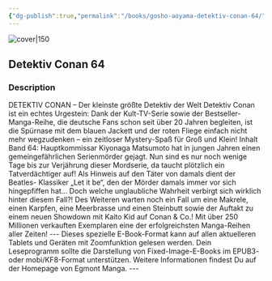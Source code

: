 ```yaml
---
{"dg-publish":true,"permalink":"/books/gosho-aoyama-detektiv-conan-64/","title":"\"Detektiv Conan 64\"","tags":["manga","crime"]}
---
```




![cover|150](http://books.google.com/books/content?id=xwBVCwAAQBAJ&printsec=frontcover&img=1&zoom=1&edge=curl&source=gbs_api)

## Detektiv Conan 64

### Description

DETEKTIV CONAN – Der kleinste größte Detektiv der Welt Detektiv Conan ist ein echtes Urgestein: Dank der Kult-TV-Serie sowie der Bestseller-Manga-Reihe, die deutsche Fans schon seit über 20 Jahren begleiten, ist die Spürnase mit dem blauen Jackett und der roten Fliege einfach nicht mehr wegzudenken – ein zeitloser Mystery-Spaß für Groß und Klein! Inhalt Band 64: Hauptkommissar Kiyonaga Matsumoto hat in jungen Jahren einen gemeingefährlichen Serienmörder gejagt. Nun sind es nur noch wenige Tage bis zur Verjährung dieser Mordserie, da taucht plötzlich ein Tatverdächtiger auf! Als Hinweis auf den Täter von damals dient der Beatles- Klassiker „Let it be“, den der Mörder damals immer vor sich hingepfiffen hat... Doch welche unglaubliche Wahrheit verbirgt sich wirklich hinter diesem Fall?! Des Weiteren warten noch ein Fall um eine Makrele, einen Karpfen, eine Meerbrasse und einen Steinbutt sowie der Auftakt zu einem neuen Showdown mit Kaito Kid auf Conan & Co.! Mit über 250 Millionen verkauften Exemplaren eine der erfolgreichsten Manga-Reihen aller Zeiten! --- Dieses spezielle E-Book-Format kann auf allen aktuelleren Tablets und Geräten mit Zoomfunktion gelesen werden. Dein Leseprogramm sollte die Darstellung von Fixed-Image-E-Books im EPUB3- oder mobi/KF8-Format unterstützen. Weitere Informationen findest Du auf der Homepage von Egmont Manga. ---
```